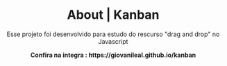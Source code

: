 

<div align = "center"> 
  <h1>About | Kanban </h1>
  <p>Esse projeto foi desenvolvido para estudo do rescurso "drag and drop" no Javascript </p>
  <p> <strong>Confira na integra : https://giovanileal.github.io/kanban <strong/></p>
  
</div>



